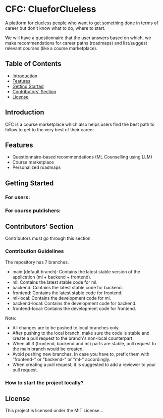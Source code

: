 # CFC: ClueforClueless

A platform for clueless people who want to get something done in terms of career but don't know what to do, where to start.

We will have a questionnaire that the user answers based on which, we make recommendations for career paths (roadmaps) and list/suggest relevant courses (like a course marketplace).

## Table of Contents

- [Introduction](#introduction)
- [Features](#features)
- [Getting Started](#getting-started)
- [Contributors' Section](#contributors-section)
- [License](#license)

## Introduction

CFC is a course marketplace which also helps users find the best path to follow to get to the very best of their career.

## Features

- Questionnaire-based recommendations (ML Counselling using LLM)
- Course marketplace
- Personalized roadmaps

## Getting Started
### For users:
### For course publishers:

## Contributors' Section

Contributors must go through this section.

### Contribution Guidelines

The repository has 7 branches.
 - main (default branch): Contains the latest stable version of the application (ml + backend + frontend).
 - ml: Contains the latest stable code for ml.
 - backend: Contains the latest stable code for backend.
 - frontend: Contains the latest stable code for frontend.
 - ml-local: Contains the development code for ml.
 - backend-local: Contains the development code for backend.
 - frontend-local: Contains the development code for frontend.

Note: 
- All changes are to be pushed to local branches only.
- After pushing to the local branch, make sure the code is stable and create a pull request to the branch's non-local counterpart.
- When all 3 (frontend, backend and ml) parts are stable, pull request to the main branch would be created.
- Avoid pushing new branches. In case you have to, prefix them with "frontend-" or "backend-" or "ml-" accordingly.
- When creating a pull request, it is suggested to add a reviewer to your pull request.

### How to start the project locally?

## License

This project is licensed under the MIT License...
